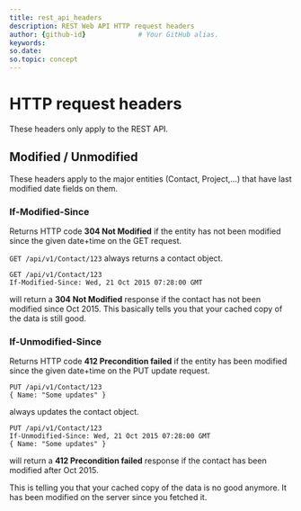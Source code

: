 ```yaml
---
title: rest_api_headers
description: REST Web API HTTP request headers
author: {github-id}             # Your GitHub alias.
keywords:
so.date:
so.topic: concept
---
```


# HTTP request headers

These headers only apply to the REST API.

## Modified / Unmodified

These headers apply to the major entities (Contact, Project,...) that have last modified date fields on them.

### If-Modified-Since

Returns HTTP code **304 Not Modified** if the entity has not been modified since the given date+time on the GET request.

`GET /api/v1/Contact/123` always returns a contact object.

```http
GET /api/v1/Contact/123
If-Modified-Since: Wed, 21 Oct 2015 07:28:00 GMT
```

will return a **304 Not Modified** response if the contact has not been modified since Oct 2015. This basically tells you that your cached copy of the data is still good.

### If-Unmodified-Since

Returns HTTP code **412 Precondition failed** if the entity has been modified since the given date+time on the PUT update request.

``` http
PUT /api/v1/Contact/123 
{ Name: "Some updates" }
```

always updates the contact object.

```http
PUT /api/v1/Contact/123
If-Unmodified-Since: Wed, 21 Oct 2015 07:28:00 GMT
{ Name: "Some updates" }
```

will return a **412 Precondition failed** response if the contact has been modified after Oct 2015.

This is telling you that your cached copy of the data is no good anymore. It has been modified on the server since you fetched it.

